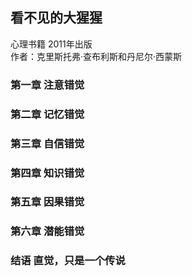 ## 看不见的大猩猩
心理书籍 2011年出版  
作者：克里斯托弗·查布利斯和丹尼尔·西蒙斯

### 第一章 注意错觉 


### 第二章 记忆错觉 


### 第三章 自信错觉 


### 第四章 知识错觉 


### 第五章 因果错觉 


### 第六章 潜能错觉 


### 结语 直觉，只是一个传说 


